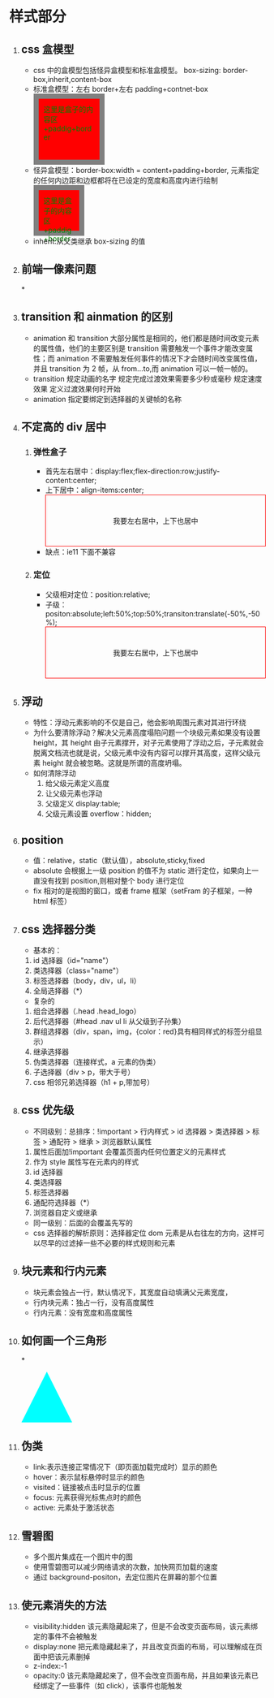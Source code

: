 # 样式部分

1.  ## css 盒模型

    * css 中的盒模型包括怪异盒模型和标准盒模型。
      box-sizing: border-box,inherit,content-box
    * 标准盒模型：左右 border+左右 padding+contnet-box
      <div style="width:100px;height:100px;background-color:red;padding:10px;border:10px solid gray;color:green;">这里是盒子的内容区+paddig+border</div>

    - 怪异盒模型：border-box:width = content+padding+border,
      元素指定的任何内边距和边框都将在已设定的宽度和高度内进行绘制
        <div style="box-sizing: border-box;width:100px;height:100px;background-color:red;padding:10px;border:10px solid gray;color:green;">这里是盒子的内容区+paddig+border</div>
    - inherit:从父类继承 box-sizing 的值

2.  ## 前端一像素问题

    \*

3.  ## transition 和 ainmation 的区别

    * animation 和 transition 大部分属性是相同的，他们都是随时间改变元素的属性值，他们的主要区别是 transition 需要触发一个事件才能改变属性；而 animation 不需要触发任何事件的情况下才会随时间改变属性值，并且 transition 为 2 帧，从 from...to,而 animation 可以一帧一帧的。
    * transition 规定动画的名字 规定完成过渡效果需要多少秒或毫秒 规定速度效果 定义过渡效果何时开始
    * animation 指定要绑定到选择器的关键帧的名称

4.  ## 不定高的 div 居中

    1.  ### 弹性盒子
        * 首先左右居中：display:flex;flex-direction:row;justify-content:center;
        * 上下居中：align-items:center;
          <div style="width:100%;height:100px;border:1px solid red;display:flex;flex-direction:row;justify-content:center;align-items:center;"><div>我要左右居中，上下也居中</div></div>
        * 缺点：ie11 下面不兼容
    2.  ### 定位
        * 父级相对定位：position:relative;
        * 子级：positon:absolute;left:50%;top:50%;transiton:translate(-50%,-50%);
          <div style="position:relative;height:100px;width:100%;border:1px solid red;">
              <div style="position:absolute;top:50%;left:50%;transform:translate(-50%,-50%);white-space:nowrap;">我要左右居中，上下也居中</div>
          </div>

5.  ## 浮动

    * 特性：浮动元素影响的不仅是自己，他会影响周围元素对其进行环绕
    * 为什么要清除浮动？解决父元素高度塌陷问题一个块级元素如果没有设置 height，其 height 由子元素撑开，对子元素使用了浮动之后，子元素就会脱离文档流也就是说，父级元素中没有内容可以撑开其高度，这样父级元素 height 就会被忽略。这就是所谓的高度坍塌。
    * 如何清除浮动
      1.  给父级元素定义高度
      2.  让父级元素也浮动
      3.  父级定义 display:table;
      4.  父级元素设置 overflow：hidden;

6.  ## position

    * 值：relative，static（默认值），absolute,sticky,fixed
    * absolute 会根据上一级 position 的值不为 static 进行定位，如果向上一直没有找到 position,则相对整个 body 进行定位
    * fix 相对的是视图的窗口，或者 frame 框架（setFram 的子框架，一种 html 标签）

7.  ## css 选择器分类

    * 基本的：

    1.  id 选择器（id="name"）
    2.  类选择器（class="name"）
    3.  标签选择器（body，div，ul，li）
    4.  全局选择器（\*）

    * 复杂的

    1.  组合选择器（.head .head_logo）
    2.  后代选择器（#head .nav ul li 从父级到子孙集）
    3.  群组选择器（div，span，img，{color：red}具有相同样式的标签分组显示）
    4.  继承选择器
    5.  伪类选择器（连接样式，a 元素的伪类）
    6.  子选择器（div > p，带大于号）
    7.  css 相邻兄弟选择器（h1 + p,带加号）

8.  ## css 优先级

    * 不同级别：总排序：!important > 行内样式 > id 选择器 > 类选择器 > 标签 > 通配符 > 继承 > 浏览器默认属性

    1.  属性后面加!important 会覆盖页面内任何位置定义的元素样式
    2.  作为 style 属性写在元素内的样式
    3.  id 选择器
    4.  类选择器
    5.  标签选择器
    6.  通配符选择器（\*）
    7.  浏览器自定义或继承

    * 同一级别：后面的会覆盖先写的

    - css 选择器的解析原则：选择器定位 dom 元素是从右往左的方向，这样可以尽早的过滤掉一些不必要的样式规则和元素

9.  ## 块元素和行内元素

    * 块元素会独占一行，默认情况下，其宽度自动填满父元素宽度，
    * 行内块元素：独占一行，没有高度属性
    * 行内元素：没有宽度和高度属性

10. ## 如何画一个三角形

    \*

    <div style="width:0;height:0;border-bottom:100px solid cyan;border-left:50px solid transparent;border-right:50px solid transparent;"></div>

11. ## 伪类

    * link:表示连接正常情况下（即页面加载完成时）显示的颜色
    * hover：表示鼠标悬停时显示的颜色
    * visited：链接被点击时显示的位置
    * focus: 元素获得光标焦点时的颜色
    * active: 元素处于激活状态

12. ## 雪碧图
    * 多个图片集成在一个图片中的图
    * 使用雪碧图可以减少网络请求的次数，加快网页加载的速度
    * 通过 background-positon，去定位图片在屏幕的那个位置
13. ## 使元素消失的方法
    * visibility:hidden
      该元素隐藏起来了，但是不会改变页面布局，该元素绑定的事件不会被触发
    * display:none
      把元素隐藏起来了，并且改变页面的布局，可以理解成在页面中把该元素删掉
    * z-index:-1
    * opacity:0
      该元素隐藏起来了，但不会改变页面布局，并且如果该元素已经绑定了一些事件（如 click），该事件也能触发
